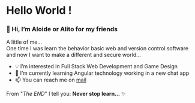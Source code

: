 # Hello World !

### 👋 Hi, I’m Aloide or Alito for my friends

A little of me...  
One time I was learn the behavior basic web and version control software and now I want to make a different and secure world...

- 💡 I’m interested in Full Stack Web Development and Game Design
- 🌱 I’m currently learning Angular technology working in a new chat app
- 📫 You can reach me on [mail](mailto:rh6faqj7k@relay.firefox.com)

From "*The END*" I tell you: __Never stop learn...__ ✨

<!-- - 💞️ I’m looking to collaborate on ... -->




<!---
aloide/aloide is a ✨ special ✨ repository because its `README.md` (this file) appears on your GitHub profile.
You can click the Preview link to take a look at your changes.
--->
